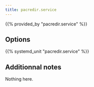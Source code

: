 ```yaml
---
title: pacredir.service
---
```


{{% provided_by "pacredir.service" %}}

## Options

{{% systemd_unit "pacredir.service" %}}

## Additionnal notes

Nothing here.